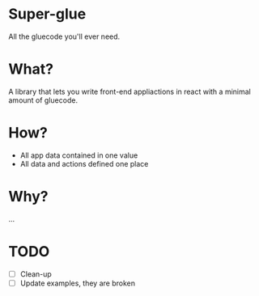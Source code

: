 # Super-glue
All the gluecode you'll ever need.

# What?
A library that lets you write front-end appliactions in react with a minimal amount of gluecode.

# How?
 - All app data contained in one value
 - All data and actions defined one place

# Why?
...

# TODO
- [ ] Clean-up
- [ ] Update examples, they are broken

